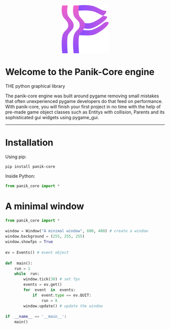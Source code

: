 <p align="center">
  <img src="https://github.com/RedRyan5154/panik-core/blob/master/assets/panik/logo.png?raw=true" alt="Panik-Core's logo"/>
</p>

# Welcome to the Panik-Core engine

THE python graphical library

The panik-core engine was built around pygame removing small mistakes that often unexperienced pygame developers do that feed on performance.  With panik-core, you will finish your first project in no time with the help of pre-made game object classes such as Entitys with collision, Parents and its sophisticated gui widgets using pygame_gui.

---
# Installation
Using pip:
```
pip install panik-core
```

Inside Python:
```python
from panik_core import *
```
# A minimal window
```python
from panik_core import *

window = Window("A minimal window", 600, 400) # create a window
window.background = (255, 255, 255)
window.showfps = True

ev = Events() # event object

def  main():
	run = 1
	while  run:
		window.tick(30) # set fps
		events = ev.get()
		for  event  in  events:
			if  event.type == ev.QUIT:
				run = 0
		window.update() # update the window

if  __name__ == '__main__':
	main()
```
